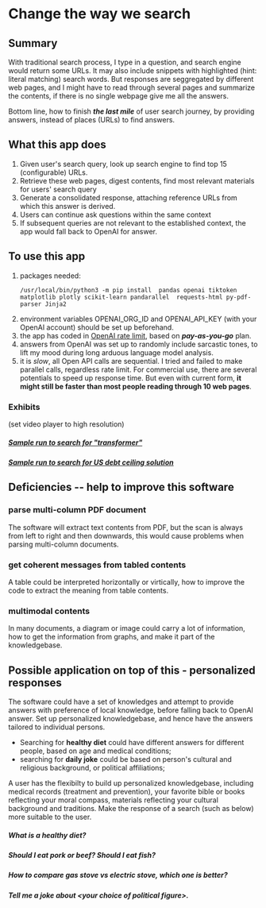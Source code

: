 # Change the way we search

## Summary

With traditional search process, I type in a question, and search engine would return some URLs. 
It may also include snippets with highlighted (hint: literal matching) search words. But responses are seggregated by different web pages, 
and I might have to read through several pages and summarize the contents, if there is no single webpage give me all the answers.

Bottom line, how to finish ***the last mile*** of user search journey, by providing answers, instead of places (URLs) to find answers.


##  What this app does

1. Given user's search query, look up search engine to find top 15 (configurable) URLs.
2. Retrieve these web pages, digest contents, find most relevant materials for users' search query
3. Generate a consolidated response, attaching reference URLs from which this answer is derived.
4. Users can continue ask questions within the same context
5. If subsequent queries are not relevant to the established context, the app would fall back to OpenAI for answer.

##  To use this app
1. packages needed:
    ```
    /usr/local/bin/python3 -m pip install  pandas openai tiktoken  matplotlib plotly scikit-learn pandarallel  requests-html py-pdf-parser Jinja2
   ```
2. environment variables OPENAI_ORG_ID and OPENAI_API_KEY (with your OpenAI account) should be set up beforehand.
3. the app has coded in [OpenAI rate limit](https://platform.openai.com/docs/guides/rate-limits/overview), based on ***pay-as-you-go*** plan.
4. answers from OpenAI was set up to randomly include sarcastic tones, to lift my mood during long arduous language model analysis. 
5. it is *slow*, all Open API calls are sequential. I tried and failed to make parallel calls, regardless rate limit.
For commercial use, there are several potentials to speed up response time. 
But even with current form, **it might still be faster than most people reading through 10 web pages**.


### Exhibits
(set video player to high resolution)
##### [Sample run to search for "transformer"](https://youtu.be/LoG6fMjZQ7o)
##### [Sample run to search for US debt ceiling solution](https://youtu.be/ZC5cSXwPaWM)

## Deficiencies -- help to improve this software
### parse multi-column PDF document 
The software will extract text contents from PDF, but the scan is always from left to right and then downwards, this would cause problems when parsing multi-column documents.

### get coherent messages from tabled contents
A table could be interpreted horizontally or virtically, how to improve the code to extract the meaning from table contents. 

### multimodal contents
In many documents, a diagram or image could carry a lot of information, how to get the information from graphs, and make it part of the knowledgebase.


## Possible application on top of this - personalized responses
The software could have a set of knowledges and attempt to provide answers with preference of local knowledge, before falling back to OpenAI answer.
Set up personalized knowledgebase, and hence have the answers tailored to individual persons. 
* Searching for **healthy diet**  could have different answers for different people, based on age and medical conditions; 
* searching for **daily joke**  could be based on person's cultural and religious background, or political affiliations; 

A user has the flexibilty to build up personalized knowledgebase, 
including medical records (treatment and prevention), your favorite bible or books reflecting your moral compass, 
 materials reflecting your cultural background and traditions.  Make the response of a search (such as below) more suitable to the user.
##### What is a healthy diet? 
##### Should I eat pork or beef?  Should I eat fish?
##### How to compare gas stove vs electric stove, which one is better?
##### Tell me a joke about *&lt;your choice of political figure&gt;*.


